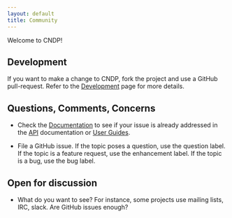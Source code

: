 ```yaml
---
layout: default
title: Community
---
```


Welcome to CNDP!

## Development

If you want to make a change to CNDP, fork the project and use a GitHub pull-request. Refer to
the [Development](/dev/) page for more details.

## Questions, Comments, Concerns

* Check the [Documentation](/doc/) to see if your issue is already addressed in the [API](/api/)
  documentation or [User Guides](/guide/).

* File a GitHub issue. If the topic poses a question, use the
  <span class="badge rounded-pill bg-secondary">question</span>
  label. If the topic is a feature request, use the
  <span class="badge rounded-pill bg-secondary">enhancement</span>
  label. If the topic is a bug, use the
  <span class="badge rounded-pill bg-secondary">bug</span>
  label.

## Open for discussion

* What do you want to see? For instance, some projects use mailing lists, IRC, slack. Are GitHub
  issues enough?
